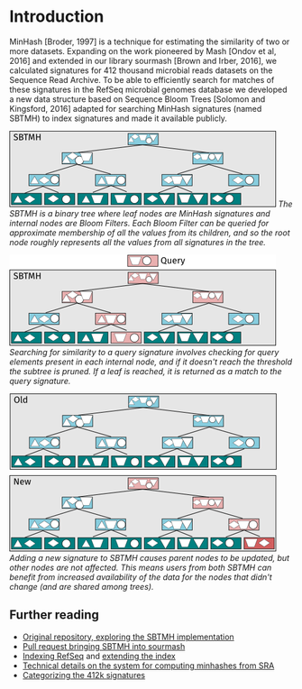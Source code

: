 # Introduction

MinHash [Broder, 1997] is a technique for estimating the similarity of two or more datasets.
Expanding on the work pioneered by Mash [Ondov et al, 2016] and extended in our library sourmash [Brown and Irber, 2016],
we calculated signatures for 412 thousand microbial reads datasets on the Sequence Read Archive.
To be able to efficiently search for matches of these signatures in the RefSeq microbial genomes database we developed a new data structure based on Sequence Bloom Trees [Solomon and Kingsford, 2016] adapted for searching MinHash signatures (named SBTMH) to index signatures and made it available publicly.

[![](poster/figures/sbtmh.png)](poster/figures/sbtmh.svg)
*The SBTMH is a binary tree where leaf nodes are MinHash signatures and internal nodes are Bloom Filters. Each Bloom Filter can be queried for approximate membership of all the values from its children, and so the root node roughly represents all the values from all signatures in the tree.*

[![](poster/figures/sbtmh_query.png)](poster/figures/sbtmh_query.svg)
*Searching for similarity to a query signature involves checking for query elements present in each internal node, and if it doesn't reach the threshold the subtree is pruned. If a leaf is reached, it is returned as a match to the query signature.*

[![](poster/figures/sbtmh_insert.png)](poster/figures/sbtmh_insert.svg)
*Adding a new signature to SBTMH causes parent nodes to be updated, but other nodes are not affected. This means users from both SBTMH can benefit from increased availability of the data for the nodes that didn't change (and are shared among trees).*

## Further reading

- [Original repository, exploring the SBTMH implementation][1]
- [Pull request bringing SBTMH into sourmash][2]
- [Indexing RefSeq][3] and [extending the index][4]
- [Technical details on the system for computing minhashes from SRA][5]
- [Categorizing the 412k signatures][6]

[1]: https://github.com/luizirber/2016-sbt-minhash
[2]: https://github.com/dib-lab/sourmash/pull/45
[3]: http://ivory.idyll.org/blog/2016-sourmash-sbt.html
[4]: http://ivory.idyll.org/blog/2016-sourmash-sbt-more.html
[5]: http://blog.luizirber.org/2016/12/28/soursigs-arch-1/
[6]: http://ivory.idyll.org/blog/2017-sourmash-sra-microbial-wgs.html
